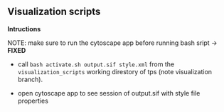 ## Visualization scripts
**Intructions**

NOTE: make sure to run the cytoscape app before running bash sript -> **FIXED**

* call 
`bash activate.sh output.sif style.xml`
from the `visualization_scripts` working direstory of tps (note visualization branch). 

* open cytoscape app to see session of output.sif with style file properties 
